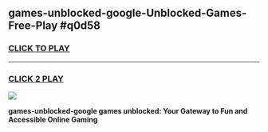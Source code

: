 
## games-unblocked-google-Unblocked-Games-Free-Play #q0d58
<h3>
<a href="https://us.freeplayer.one?title=games-unblocked-google&ref=9M">CLICK TO PLAY</a></h3>
<hr>

<h3>
<a href="https://us.freeplayer.one?title=games-unblocked-google&ref=9M">CLICK 2 PLAY</a>
  
</h3>

<a href="https://us.freeplayer.one?title=games-unblocked-google&ref=9M"><img src="https://clearcache.store/games.png"></a>


**games-unblocked-google games unblocked: Your Gateway to Fun and Accessible Online Gaming**
